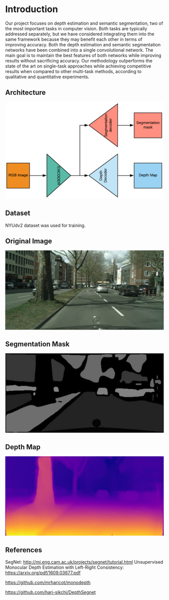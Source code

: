 # Introduction
Our project focuses on depth estimation and semantic segmentation, two of the most important tasks in computer vision. Both tasks are typically addressed separately, but we have considered integrating them into the same framework because they may benefit each other in terms of improving accuracy. Both the depth estimation and semantic segmentation networks have been combined into a single convolutional network. The main goal is to maintain the best features of both networks while improving results without sacrificing accuracy. Our methodology outperforms the state of the art on single-task approaches while achieving competitive results when compared to other multi-task methods, according to qualitative and quantitative experiments.

## Architecture
![architecture](architecture.png)

## Dataset
NYUdv2 dataset was used for training.

## Original Image
![original image](original_image.png)

## Segmentation Mask
![Segmentation mask](segmentation_mask.png)

## Depth Map
![Depth Map](depth_map.png)

## References
SegNet: http://mi.eng.cam.ac.uk/projects/segnet/tutorial.html
Unsupervised Monocular Depth Estimation with Left-Right Consistency: https://arxiv.org/pdf/1609.03677.pdf

https://github.com/mrharicot/monodepth

https://github.com/hari-sikchi/DepthSegnet



